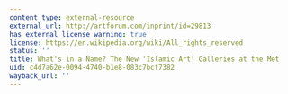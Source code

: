```yaml
---
content_type: external-resource
external_url: http://artforum.com/inprint/id=29813
has_external_license_warning: true
license: https://en.wikipedia.org/wiki/All_rights_reserved
status: ''
title: What's in a Name? The New 'Islamic Art' Galleries at the Met
uid: c4d7a62e-0094-4740-b1e8-083c7bcf7382
wayback_url: ''
---
```

